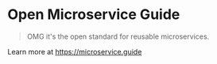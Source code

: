 # Open Microservice Guide

> OMG it's the open standard for reusable microservices.

Learn more at https://microservice.guide
